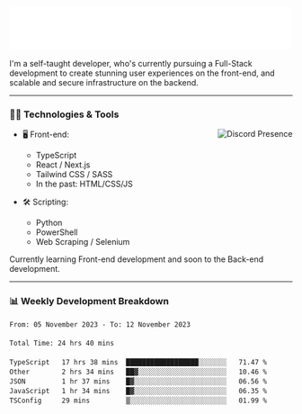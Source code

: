 <img src="assets/wave.svg" alt=":wave:" />

I'm a self-taught developer, who's currently pursuing a Full-Stack development to create stunning user experiences on the front-end, and scalable and secure infrastructure on the backend.

---

### 🧑‍💻 Technologies & Tools

<a href="https://discord.com/users/414304208649453568" target="_blank" rel="nofollow">
   <img src="https://lanyard-profile-readme.vercel.app/api/414304208649453568?idleMessage=Probably%20doing%20something%20else..." alt="Discord Presence" align="right">
</a>

- 🖥️ Front-end:

  - TypeScript
  - React / Next.js
  - Tailwind CSS / SASS
  - In the past: HTML/CSS/JS

- 🛠 Scripting:

  - Python
  - PowerShell
  - Web Scraping / Selenium

Currently learning Front-end development and soon to the Back-end development.

---

### 📊 Weekly Development Breakdown

<!-- ![ccrsxx's GitHub Stats](https://github-readme-stats.vercel.app/api?username=ccrsxx&count_private=true&theme=tokyonight) -->
<!-- ![ccrsxx's Top Langs](https://github-readme-stats.vercel.app/api/top-langs/?username=ccrsxx&hide=lua,java,html&theme=tokyonight) -->

<!--START_SECTION:waka-->

```txt
From: 05 November 2023 - To: 12 November 2023

Total Time: 24 hrs 40 mins

TypeScript   17 hrs 38 mins  ██████████████████░░░░░░░   71.47 %
Other        2 hrs 34 mins   ██▓░░░░░░░░░░░░░░░░░░░░░░   10.46 %
JSON         1 hr 37 mins    █▓░░░░░░░░░░░░░░░░░░░░░░░   06.56 %
JavaScript   1 hr 34 mins    █▓░░░░░░░░░░░░░░░░░░░░░░░   06.35 %
TSConfig     29 mins         ▒░░░░░░░░░░░░░░░░░░░░░░░░   01.99 %
```

<!--END_SECTION:waka-->
